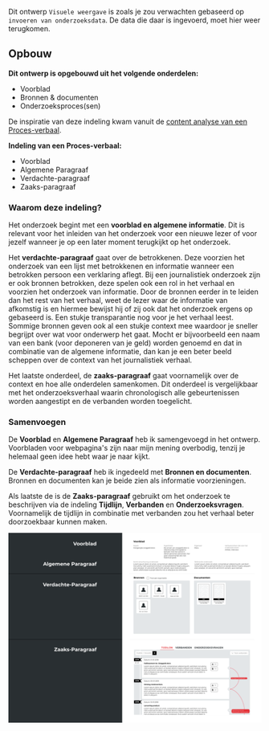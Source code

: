 


Dit ontwerp `Visuele weergave` is zoals je zou verwachten gebaseerd op `invoeren van onderzoeksdata`. De data die daar is ingevoerd, moet hier weer terugkomen.

## Opbouw

__Dit ontwerp is opgebouwd uit het volgende onderdelen:__
* Voorblad
* Bronnen & documenten
* Onderzoeksproces(sen)


De inspiratie van deze indeling kwam vanuit de [content analyse van een Proces-verbaal](https://jorik.gitbook.io/project-blauwdruk/research_methods/analyse_content/proces-verbaal).

__Indeling van een Proces-verbaal:__
* Voorblad
* Algemene Paragraaf
* Verdachte-paragraaf
* Zaaks-paragraaf


### Waarom deze indeling?
Het onderzoek begint met een __voorblad en algemene informatie__. Dit is relevant voor het inleiden van het onderzoek voor een nieuwe lezer of voor jezelf wanneer je op een later moment terugkijkt op het onderzoek. 

Het __verdachte-paragraaf__ gaat over de betrokkenen. Deze voorzien het onderzoek van een lijst met betrokkenen en informatie wanneer een betrokken persoon een verklaring aflegt. Bij een journalistiek onderzoek zijn er ook bronnen betrokken, deze spelen ook een rol in het verhaal en voorzien het onderzoek van informatie. Door de bronnen eerder in te leiden dan het rest van het verhaal, weet de lezer waar de informatie van afkomstig is en hiermee bewijst hij of zij ook dat het onderzoek ergens op gebaseerd is. Een stukje transparantie nog voor je het verhaal leest. Sommige bronnen geven ook al een stukje context mee waardoor je sneller begrijpt over wat voor onderwerp het gaat. Mocht er bijvoorbeeld een naam van een bank (voor deponeren van je geld) worden genoemd en dat in combinatie van de algemene informatie, dan kan je een beter beeld scheppen over de context van het journalistiek verhaal.

Het laatste onderdeel, de __zaaks-paragraaf__ gaat voornamelijk over de context en hoe alle onderdelen samenkomen. Dit onderdeel is vergelijkbaar met het onderzoeksverhaal waarin chronologisch alle gebeurtenissen worden aangestipt en de verbanden worden toegelicht.


### Samenvoegen

De __Voorblad__ en __Algemene Paragraaf__ heb ik samengevoegd in het ontwerp. Voorbladen voor webpagina's zijn naar mijn mening overbodig, tenzij je helemaal geen idee hebt waar je naar kijkt.


De __Verdachte-paragraaf__ heb ik ingedeeld met __Bronnen en documenten__. Bronnen en documenten kan je beide zien als informatie voorzieningen.

Als laatste de is de __Zaaks-paragraaf__ gebruikt om het onderzoek te beschrijven via de indeling __Tijdlijn__, __Verbanden__ en __Onderzoeksvragen__. Voornamelijk de tijdlijn in combinatie met verbanden zou het verhaal beter doorzoekbaar kunnen maken.


![Indeling](content/indeling.png)











